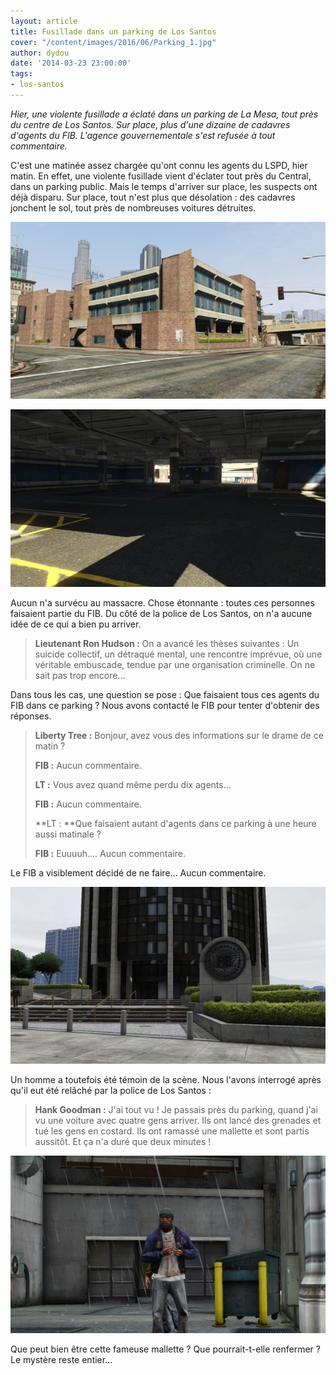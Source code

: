 ```yaml
---
layout: article
title: Fusillade dans un parking de Los Santos
cover: "/content/images/2016/06/Parking_1.jpg"
author: dydou
date: '2014-03-23 23:00:00'
tags:
- los-santos
---
```


_Hier, une violente fusillade a éclaté dans un parking de La Mesa, tout près du centre de Los Santos. Sur place, plus d'une dizaine de cadavres d'agents du FIB. L'agence gouvernementale s'est refusée à tout commentaire._

C'est une matinée assez chargée qu'ont connu les agents du LSPD, hier matin. En effet, une violente fusillade vient d'éclater tout près du Central, dans un parking public. Mais le temps d'arriver sur place, les suspects ont déjà disparu. Sur place, tout n'est plus que désolation : des cadavres jonchent le sol, tout près de nombreuses voitures détruites.

![](  /content/images/2016/06/Parking_0.jpg)

![Le parking dans lequel a eu lieu la fusillade.](  /content/images/2016/06/Parking1.jpg)

Aucun n'a survécu au massacre. Chose étonnante : toutes ces personnes faisaient partie du FIB. Du côté de la police de Los Santos, on n'a aucune idée de ce qui a bien pu arriver.

> **Lieutenant Ron Hudson :** On a avancé les thèses suivantes : Un suicide collectif, un détraqué mental, une rencontre imprévue, où une véritable embuscade, tendue par une organisation criminelle. On ne sait pas trop encore...

Dans tous les cas, une question se pose : Que faisaient tous ces agents du FIB dans ce parking ? Nous avons contacté le FIB pour tenter d'obtenir des réponses.

> **Liberty Tree :** Bonjour, avez vous des informations sur le drame de ce matin ?
> 
> **FIB :** Aucun commentaire.
> 
> **LT :** Vous avez quand même perdu dix agents...
> 
> **FIB :** Aucun commentaire.
> 
> \*\*LT : \*\*Que faisaient autant d'agents dans ce parking à une heure aussi matinale ?
> 
> **FIB :** Euuuuh.... Aucun commentaire.

Le FIB a visiblement décidé de ne faire... Aucun commentaire.

![Le siège du FIB.](  /content/images/2016/06/Parking2.jpg)

Un homme a toutefois été témoin de la scène. Nous l'avons interrogé après qu'il eut été relâché par la police de Los Santos :

> **Hank Goodman :** J'ai tout vu ! Je passais près du parking, quand j'ai vu une voiture avec quatre gens arriver. Ils ont lancé des grenades et tué les gens en costard. Ils ont ramassé une mallette et sont partis aussitôt. Et ça n'a duré que deux minutes !

![Hank Goodman, témoin de la scène.](  /content/images/2016/06/Parking3.jpg)

Que peut bien être cette fameuse mallette ? Que pourrait-t-elle renfermer ? Le mystère reste entier...

<!--kg-card-end: markdown-->
